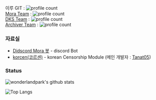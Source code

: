 이루 GIT : ![profile count](https://komarev.com/ghpvc/?username=erukim&color=red)&nbsp;<br>
[Mora Team](https://github.com/mora-team) : ![profile count](https://komarev.com/ghpvc/?username=MORA-Team&color=red)&nbsp;<br>
[DKS Team](https://github.com/Dev-Korea-Server) : ![profile count](https://komarev.com/ghpvc/?username=Dev-Korea-Server&color=red)&nbsp;<br>
[Archiver Team](https://github.com/Archive-Discord) : ![profile count](https://komarev.com/ghpvc/?username=Archive-Discord&color=red)&nbsp;<br>

### 자료실
- [Didscord Mora 봇](https://koreadev.co.kr/mora) - discord Bot
- [korcen(코르센)](https://github.com/TANAT96564/korcen) - korean Censorship Module (메인 개발자 : [Tanat05](https://github.com/tanat05))

### Status
![wonderlandpark's github stats](https://github-readme-stats.vercel.app/api?username=erukim&bg_color=00D8FF,00D8FF,00D8FF&title_color=fff&text_color=fff&show_icons=true&count_private=true)

![Top Langs](https://github-readme-stats.vercel.app/api/top-langs/?username=erukim&bg_color=00D8FF,00D8FF,00D8FF&title_color=fff&text_color=fff)
